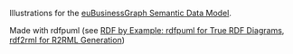 Illustrations for the [euBusinessGraph Semantic Data Model](https://docs.google.com/a/ontotext.com/document/d/1dhMOTlIOC6dOK_jksJRX0CB-GIRoiYY6fWtCnZArUhU/edit).

Made with rdfpuml (see [RDF by Example: rdfpuml for True RDF Diagrams, rdf2rml for R2RML Generation](http://vladimiralexiev.github.io/pres/20161128-rdfpuml-rdf2rml/))
